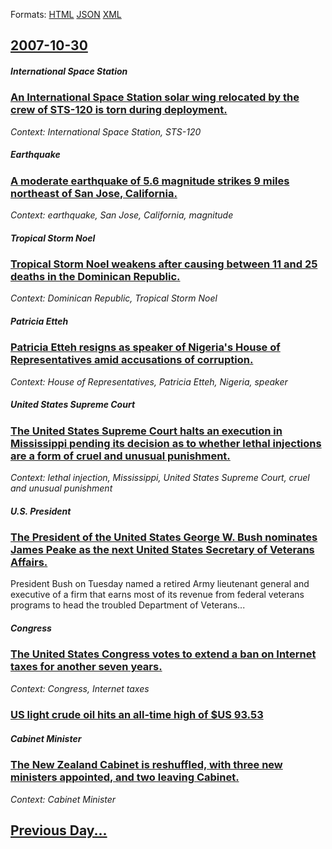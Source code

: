 
Formats: [HTML](2007/10/30/index.html)  [JSON](2007/10/30/index.json)  [XML](2007/10/30/index.xml)  

## [2007-10-30](/news/2007/10/30/index.md)

##### International Space Station
### [ An International Space Station solar wing relocated by the crew of STS-120 is torn during deployment. ](/news/2007/10/30/an-international-space-station-solar-wing-relocated-by-the-crew-of-sts-120-is-torn-during-deployment.md)
_Context: International Space Station, STS-120_

##### Earthquake
### [ A moderate earthquake of 5.6 magnitude strikes 9 miles northeast of San Jose, California. ](/news/2007/10/30/a-moderate-earthquake-of-5-6-magnitude-strikes-9-miles-northeast-of-san-jose-california.md)
_Context: earthquake, San Jose, California, magnitude_

##### Tropical Storm Noel
### [ Tropical Storm Noel weakens after causing between 11 and 25 deaths in the Dominican Republic. ](/news/2007/10/30/tropical-storm-noel-weakens-after-causing-between-11-and-25-deaths-in-the-dominican-republic.md)
_Context: Dominican Republic, Tropical Storm Noel_

##### Patricia Etteh
### [ Patricia Etteh resigns as speaker of Nigeria's House of Representatives amid accusations of corruption. ](/news/2007/10/30/patricia-etteh-resigns-as-speaker-of-nigeria-s-house-of-representatives-amid-accusations-of-corruption.md)
_Context: House of Representatives, Patricia Etteh, Nigeria, speaker_

##### United States Supreme Court
### [ The United States Supreme Court halts an execution in Mississippi pending its decision as to whether lethal injections are a form of cruel and unusual punishment. ](/news/2007/10/30/the-united-states-supreme-court-halts-an-execution-in-mississippi-pending-its-decision-as-to-whether-lethal-injections-are-a-form-of-cruel.md)
_Context: lethal injection, Mississippi, United States Supreme Court, cruel and unusual punishment_

##### U.S. President
### [ The President of the United States George W. Bush nominates James Peake as the next United States Secretary of Veterans Affairs. ](/news/2007/10/30/the-president-of-the-united-states-george-w-bush-nominates-james-peake-as-the-next-united-states-secretary-of-veterans-affairs.md)
President Bush on Tuesday named a retired Army lieutenant general and executive of a firm that earns most of its revenue from federal veterans programs to head the troubled Department of Veterans...

##### Congress
### [ The United States Congress votes to extend a ban on Internet taxes for another seven years. ](/news/2007/10/30/the-united-states-congress-votes-to-extend-a-ban-on-internet-taxes-for-another-seven-years.md)
_Context: Congress, Internet taxes_

##### 
### [ US light crude oil hits an all-time high of $US 93.53 ](/news/2007/10/30/us-light-crude-oil-hits-an-all-time-high-of-us-93-53.md)
##### Cabinet Minister
### [ The New Zealand Cabinet is reshuffled, with three new ministers appointed, and two leaving Cabinet. ](/news/2007/10/30/the-new-zealand-cabinet-is-reshuffled-with-three-new-ministers-appointed-and-two-leaving-cabinet.md)
_Context: Cabinet Minister_

## [Previous Day...](/news/2007/10/29/index.md)

